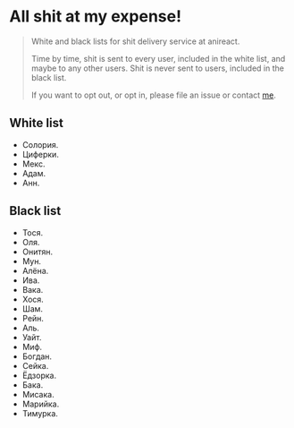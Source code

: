 # All shit at my expense!

 >  White and black lists for shit delivery service at anireact.
 >  
 >  Time by time, shit is sent to every user, included in the white list,
 >  and maybe to any other users.
 >  Shit is never sent to users, included in the black list.
 >  
 >  If you want to opt out, or opt in, please file an issue or contact [me](https://t.me/aliceklipper).

## White list

 *  Солория.
 *  Циферки.
 *  Мекс.
 *  Адам.
 *  Анн.

## Black list

 *  Тося.
 *  Оля.
 *  Онитян.
 *  Мун.
 *  Алёна.
 *  Ива.
 *  Вака.
 *  Хося.
 *  Шам.
 *  Рейн.
 *  Аль.
 *  Уайт.
 *  Миф.
 *  Богдан.
 *  Сейка.
 *  Ёдзорка.
 *  Бака.
 *  Мисака.
 *  Марийка.
 *  Тимурка.
